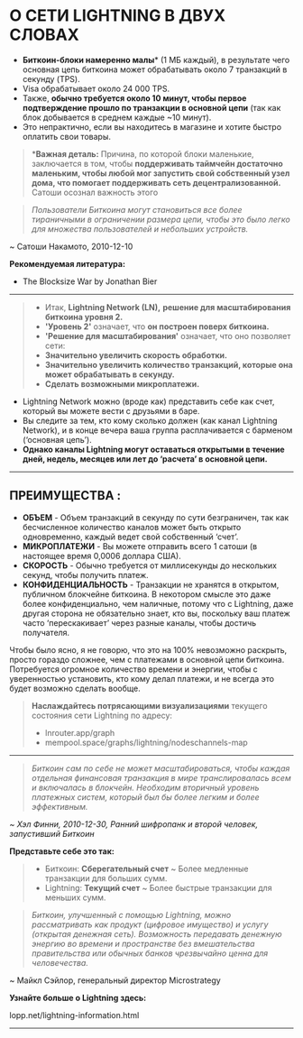 # О СЕТИ LIGHTNING В ДВУХ СЛОВАХ
* **Биткоин-блоки намеренно малы*** (1 МБ каждый),
в результате чего основная цепь биткоина может обрабатывать около 7 транзакций в секунду (TPS).
* Visa обрабатывает около 24 000 TPS.
* Также, **обычно требуется около 10 минут, чтобы
первое подтверждение прошло по транзакции
в основной цепи** (так как блок добывается
в среднем каждые ~10 минут).
* Это непрактично, если вы находитесь в магазине и хотите
быстро оплатить свои товары.

> ***Важная деталь:** Причина, по которой блоки маленькие,
заключается в том, чтобы **поддерживать таймчейн достаточно маленьким, чтобы любой мог
запустить свой собственный узел дома, что помогает поддерживать
сеть децентрализованной.** Сатоши осознал
важность этого

>*Пользователи Биткоина могут становиться все более
тираничными в ограничении размера
цепи, чтобы это было легко для множества пользователей
и небольших устройств.*

~ Сатоши Накамото, 2010-12-10

**Рекомендуемая литература:**
* The Blocksize War by Jonathan Bier
---

>* Итак, **Lightning Network (LN),** **решение для масштабирования биткоина уровня 2.**
>* **'Уровень 2'** означает, что **он построен поверх биткоина.**
>* **'Решение для масштабирования'** означает, что оно позволяет сети:
>* **Значительно увеличить скорость обработки.**
>* **Значительно увеличить количество транзакций, которые она
>может обрабатывать в секунду.**
>* **Сделать возможными микроплатежи.**

* Lightning Network можно (вроде как) представить себе как
счет, который вы можете вести с друзьями в баре.
* Вы следите за тем, кто кому сколько должен
(как канал Lightning Network), и в конце
вечера ваша группа расплачивается с барменом
(‘основная цепь’).
* **Однако каналы Lightning могут оставаться открытыми в течение
дней, недель, месяцев или лет до
‘расчета’ в основной цепи.**

---
## ПРЕИМУЩЕСТВА :
* **ОБЪЕМ** - Объем транзакций в секунду
по сути безграничен, так как бесчисленное количество каналов может быть
открыто одновременно, каждый ведет свой собственный
‘счет’.
* **МИКРОПЛАТЕЖИ** - Вы можете отправить всего 1
сатоши (в настоящее время 0,0006 доллара США).
* **СКОРОСТЬ** - Обычно требуется от миллисекунды до
нескольких секунд, чтобы получить платеж.
* **КОНФИДЕНЦИАЛЬНОСТЬ** - Транзакции не хранятся в открытом,
публичном блокчейне биткоина. В некотором смысле это даже
более конфиденциально, чем наличные, потому что с Lightning,
даже другая сторона не обязательно знает, кто
вы, поскольку ваш платеж часто ‘перескакивает’ через
разные каналы, чтобы достичь получателя.

Чтобы было ясно, я не говорю, что это на 100% невозможно
раскрыть, просто гораздо сложнее, чем с платежами в
основной цепи биткоина.
Потребуется огромное количество времени и энергии,
чтобы с уверенностью установить, кто кому делал платежи,
и не всегда это будет возможно
сделать вообще.

>**Наслаждайтесь потрясающими визуализациями** текущего состояния
>сети Lightning по адресу:
>* lnrouter.app/graph
>* mempool.space/graphs/lightning/nodeschannels-map

---

>*Биткоин сам по себе не может масштабироваться, чтобы каждая
отдельная финансовая транзакция в мире
транслировалась всем и
включалась в блокчейн.
Необходим вторичный уровень
платежных систем, который был бы более
легким и более эффективным.*

*~ Хэл Финни, 2010-12-30, Ранний шифропанк
и второй человек, запустивший Биткоин*

**Представьте себе это так:**
>* Биткоин: **Сберегательный счет** ~ Более медленные транзакции для
>больших сумм.
>* Lightning: **Текущий счет** ~ Более быстрые транзакции
>для меньших сумм.


>*Биткоин, улучшенный с помощью Lightning, можно рассматривать как
продукт (цифровое имущество) и услугу (открытая денежная
сеть). Возможность передавать денежную энергию во
времени и пространстве без вмешательства правительства или
обычных банков чрезвычайно ценна для человечества.*

~ Майкл Сэйлор, генеральный директор
Microstrategy

**Узнайте больше о Lightning здесь:**

lopp.net/lightning-information.html

---
